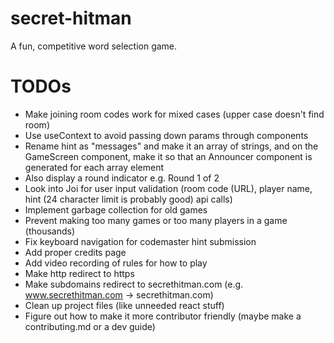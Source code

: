 # secret-hitman
A fun, competitive word selection game.

# TODOs
* Make joining room codes work for mixed cases (upper case doesn't find room)
* Use useContext to avoid passing down params through components
* Rename hint as "messages" and make it an array of strings, and on the GameScreen component, make it so that an Announcer component is generated for each array element
* Also display a round indicator e.g. Round 1 of 2
* Look into Joi for user input validation (room code (URL), player name, hint (24 character limit is probably good) api calls)
* Implement garbage collection for old games
* Prevent making too many games or too many players in a game (thousands)
* Fix keyboard navigation for codemaster hint submission
* Add proper credits page
* Add video recording of rules for how to play
* Make http redirect to https
* Make subdomains redirect to secrethitman.com (e.g. www.secrethitman.com -> secrethitman.com)
* Clean up project files (like unneeded react stuff)
* Figure out how to make it more contributor friendly (maybe make a contributing.md or a dev guide)
